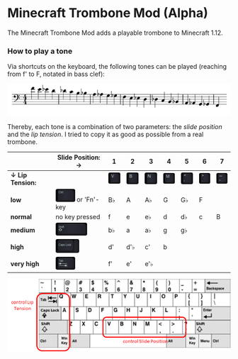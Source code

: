 # Minecraft Trombone Mod (Alpha)

The Minecraft Trombone Mod adds a playable trombone to Minecraft 1.12.

### How to play a tone

Via shortcuts on the keyboard, the following tones can be played (reaching from f' to F, notated in bass clef):

![Tone Range](https://github.com/twagen24/Minecraft-Trombone-Mod/blob/master/data/images/tone_range.png)

Thereby, each tone is a combination of two parameters: the *slide position* and the *lip tension*. I tried to copy it as good as possible from a real trombone.

|                    | Slide  Position: →                                           | 1                                                            | 2                                                            | 3                                                            | 4                                                            | 5                                                            | 6                                                            | 7                                                            |
| ------------------ | ------------------------------------------------------------ | ------------------------------------------------------------ | ------------------------------------------------------------ | ------------------------------------------------------------ | ------------------------------------------------------------ | ------------------------------------------------------------ | ------------------------------------------------------------ | ------------------------------------------------------------ |
| **↓ Lip Tension:** |                                                              | ![V](https://github.com/twagen24/Minecraft-Trombone-Mod/blob/master/data/images/V1.png) | ![V](https://github.com/twagen24/Minecraft-Trombone-Mod/blob/master/data/images/B1.png)| ![N](https://github.com/twagen24/Minecraft-Trombone-Mod/blob/master/data/images/N1.png) | ![M](https://github.com/twagen24/Minecraft-Trombone-Mod/blob/master/data/images/M1.png) | ![Less than and ,](https://github.com/twagen24/Minecraft-Trombone-Mod/blob/master/data/images/Less-than-and-.png) | ![Greater and .](https://github.com/twagen24/Minecraft-Trombone-Mod/blob/master/data/images/Greater-and-..png) | ![- and \_](https://github.com/twagen24/Minecraft-Trombone-Mod/blob/master/data/images/and-_.png) |
| **low**            | ![Ctrl](https://github.com/twagen24/Minecraft-Trombone-Mod/blob/master/data/images/Ctrl1.png) or 'Fn'-key | B♭                                                           | A                                                            | A♭                                                           | G                                                            | G♭                                                           | F                                                            |                                                              |
| **normal**         | no key pressed                                               | f                                                            | e                                                            | e♭                                                           | d                                                            | d♭                                                           | c                                                            | B                                                            |
| **medium**         | ![Shift](https://github.com/twagen24/Minecraft-Trombone-Mod/blob/master/data/images/Shift1.png) | b♭                                                           | a                                                            | a♭                                                           | g                                                            | g♭                                                           |                                                              |                                                              |
| **high**           | ![Caps Lock](https://github.com/twagen24/Minecraft-Trombone-Mod/blob/master/data/images/Caps-Lock.png) | d'                                                            | d'♭                                                          | c'                                                           | b                                                            |                                                              |                                                              |                                                              |
| **very high**      | ![Tab](https://github.com/twagen24/Minecraft-Trombone-Mod/blob/master/data/images/Tab1.png) | f'                                                           | e'                                                           | e'♭                                                          |                                                              |                                                              |                                                              |                                                              |

![Key Usage](https://github.com/twagen24/Minecraft-Trombone-Mod/blob/master/data/images/key_usage.png)
